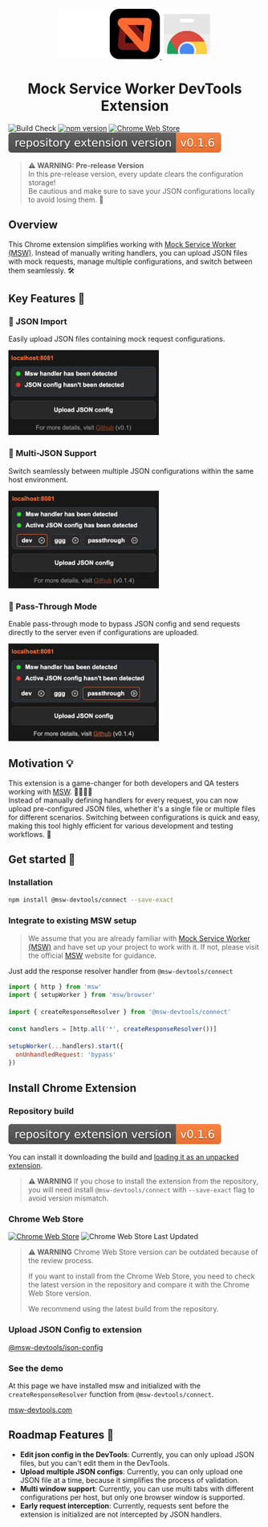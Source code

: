 <p align="center">
  <img src="media/chrome-devtools.svg" width="100" alt="DevTools logo" />
  <a target="_blank" href="https://mswjs.io">
    <img src="media/msw-logo.svg" width="100" alt="Mock Service Worker logo" />
  </a>
  <a target="_blank" href="https://chromewebstore.google.com/detail/jkclaelcdjjledfendcippjbhngkhkpm">
    <img src="media/chrome-extension.svg" width="100" alt="Chrome Web Store logo" />
  </a>
</p>

<h1 align="center">Mock Service Worker DevTools Extension</h1>

![Build Check](https://github.com/vkruglikov/msw-devtools-extension/actions/workflows/deploy.yml/badge.svg)
[![npm version](https://img.shields.io/npm/v/@msw-devtools/connect.svg)](https://www.npmjs.com/package/@msw-devtools/connect)
[![Chrome Web Store](https://img.shields.io/chrome-web-store/v/jkclaelcdjjledfendcippjbhngkhkpm.svg)](https://chrome.google.com/webstore/detail/jkclaelcdjjledfendcippjbhngkhkpm)
[![Repository Build version](./.github/badges/extension-version.svg)](https://github.com/vkruglikov/msw-devtools-extension/releases/tag/%40msw-devtools%2Fextension%40latest)

> **⚠️ WARNING: Pre-release Version**  
> In this pre-release version, every update clears the configuration storage!  
> Be cautious and make sure to save your JSON configurations locally to avoid losing them. 💾

## Overview

This Chrome extension simplifies working with [Mock Service Worker (MSW)](https://mswjs.io/). Instead of manually writing handlers, you can upload JSON files with mock requests, manage multiple configurations, and switch between them seamlessly. 🛠️

## Key Features 🌟

### 📂 JSON Import

Easily upload JSON files containing mock request configurations.

<img width="300px" src="./media/extension/statuses.png" />

### 🔄 Multi-JSON Support

Switch seamlessly between multiple JSON configurations within the same host environment.

<img width="300px" src="./media/extension/multi-configs.png" />

### 🚀 Pass-Through Mode

Enable pass-through mode to bypass JSON config and send requests directly to the server
even if configurations are uploaded.

<img width="300px" src="./media/extension/passthrough-mode.png" />

## Motivation 💡

This extension is a game-changer for both developers and QA testers working with [MSW](https://mswjs.io/). 🧑‍💻👩‍💻  
Instead of manually defining handlers for every request, you can now upload pre-configured JSON files, whether it's a single file or multiple files for different scenarios. Switching between configurations is quick and easy, making this tool highly efficient for various development and testing workflows. 🚀

## Get started 🚀

### Installation

```bash
npm install @msw-devtools/connect --save-exact
```

### Integrate to existing MSW setup

> We assume that you are already familiar with [Mock Service Worker (MSW)](https://mswjs.io/) and have
> set up your project to work with it. If not, please visit the official [MSW](https://mswjs.io/) website for guidance.

Just add the response resolver handler from `@msw-devtools/connect`

```javascript
import { http } from 'msw'
import { setupWorker } from 'msw/browser'

import { createResponseResolver } from '@msw-devtools/connect'

const handlers = [http.all('*', createResponseResolver())]

setupWorker(...handlers).start({
  onUnhandledRequest: 'bypass'
})
```

## Install Chrome Extension

### Repository build

[![Repository Build version](./.github/badges/extension-version.svg)](https://github.com/vkruglikov/msw-devtools-extension/releases/tag/%40msw-devtools%2Fextension%40latest)

You can install it downloading the build and [loading it as an unpacked extension](./packages/extension/README.md).

> **⚠️ WARNING**
> If you chose to install the extension from the repository, you will need install `@msw-devtools/connect` with `--save-exact` flag to avoid version mismatch.

### Chrome Web Store

[![Chrome Web Store](https://img.shields.io/chrome-web-store/v/jkclaelcdjjledfendcippjbhngkhkpm.svg?label=extension+version)](https://chrome.google.com/webstore/detail/jkclaelcdjjledfendcippjbhngkhkpm)
![Chrome Web Store Last Updated](https://img.shields.io/chrome-web-store/last-updated/jkclaelcdjjledfendcippjbhngkhkpm?label=last+release&color=green)

> **⚠️ WARNING**
> Chrome Web Store version can be outdated because of the review process.
>
> If you want to install from the Chrome Web Store, you need to check the latest version in the repository and compare it with the Chrome Web Store version.
>
> We recommend using the latest build from the repository.

### Upload JSON Config to extension

[@msw-devtools/json-config](./packages/json-config/README.md)

### See the demo

At this page we have installed msw and initialized with the `createResponseResolver` function from `@msw-devtools/connect`.

[msw-devtools.com](https://vkruglikov.github.io/msw-devtools-extension/)

## Roadmap Features 🚧

- **Edit json config in the DevTools**: Currently, you can only upload JSON files, but you can't edit them in the DevTools.
- **Upload multiple JSON configs**: Currently, you can only upload one JSON file at a time, because
  it simplifies the process of validation.
- **Multi window support**: Currently, you can use multi tabs with different configurations per host, but only one browser window is supported.
- **Early request interception**: Currently, requests sent before the extension is initialized are not intercepted by JSON handlers.
